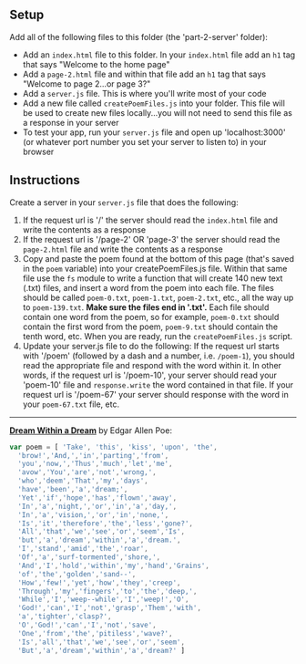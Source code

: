 ## Setup
Add all of the following files to this folder (the 'part-2-server' folder):
- Add an `index.html` file to this folder. In your `index.html` file add an `h1` tag that says "Welcome to the home page"
- Add a `page-2.html` file and within that file add an `h1` tag that says "Welcome to page 2...or page 3?"
- Add a `server.js` file. This is where you'll write most of your code
- Add a new file called `createPoemFiles.js` into your folder. This file will be used to create new files locally...you will not need to send this file as a response in your server
- To test your app, run your `server.js` file and open up 'localhost:3000' (or whatever port number you set your server to listen to) in your browser

## Instructions
Create a server in your `server.js` file that does the following:

1. If the request url is '/' the server should read the `index.html` file and write the contents as a response
2. If the request url is '/page-2' OR 'page-3' the server should read the `page-2.html` file and write the contents as a response
3. Copy and paste the poem found at the bottom of this page (that's saved in the `poem` variable) into your createPoemFiles.js file. Within that same file use the `fs` module to write a function that will create 140 new text (.txt) files, and insert a word from the  poem into each file. The files should be called `poem-0.txt`, `poem-1.txt`, `poem-2.txt`, etc., all the way up to `poem-139.txt`. **Make sure the files end in '.txt'.** Each file should contain one word from the poem, so for example, `poem-0.txt` should contain the first word from the poem, `poem-9.txt` should contain the tenth word, etc. When you are ready, run the `createPoemFiles.js` script.
4. Update your server.js file to do the following: If the request url starts with '/poem' (followed by a dash and a number, i.e. `/poem-1`), you should read the appropriate file and respond with the word within it. In other words, if the request url is '/poem-10', your server should read your 'poem-10' file and `response.write` the word contained in that file. If your request url is '/poem-67' your server should response with the word in your `poem-67.txt` file, etc.

***

**[Dream Within a Dream](https://en.wikipedia.org/wiki/A_Dream_Within_a_Dream)** by Edgar Allen Poe:
```js
var poem = [ 'Take', 'this', 'kiss', 'upon', 'the',
  'brow!','And,','in','parting','from',
  'you','now,','Thus','much','let','me',
  'avow','You','are','not','wrong,',
  'who','deem','That','my','days',
  'have','been','a','dream;',
  'Yet','if','hope','has','flown','away',
  'In','a','night,','or','in','a','day,',
  'In','a','vision,','or','in','none,',
  'Is','it','therefore','the','less','gone?',
  'All','that','we','see','or','seem','Is',
  'but','a','dream','within','a','dream.',
  'I','stand','amid','the','roar',
  'Of','a','surf-tormented','shore,',
  'And','I','hold','within','my','hand','Grains',
  'of','the','golden','sand--',
  'How','few!','yet','how','they','creep',
  'Through','my','fingers','to','the','deep,',
  'While','I','weep--while','I','weep!','O',
  'God!','can','I','not','grasp','Them','with',
  'a','tighter','clasp?',
  'O','God!','can','I','not','save',
  'One','from','the','pitiless','wave?',
  'Is','all','that','we','see','or','seem',
  'But','a','dream','within','a','dream?' ]
  ```
